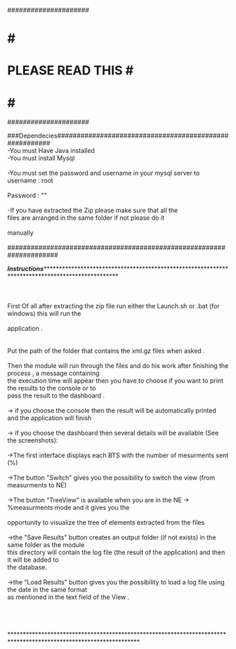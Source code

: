 
   #####################<br />
   #		       #<br />
   # PLEASE READ THIS  #<br />
   #		       #<br />
   #####################<br />

###Dependecies#######################################################<br />
	-You must Have Java installed <br />
	-You must install Mysql 	<br />									
	-You must set the password and username in your mysql server to <br />
		username : root		<br />										
		Password : ""		<br />										
	-If you have extracted the Zip please make sure that all the 	<br />
	 	files are arranged in the same folder if not please do it <br />	
	  	manually				<br />									
#####################################################################<br />

***Instructions***************************************************************************************************<br />
<br />																		<br />										 
First Of all after extracting the zip file run either the Launch.sh or .bat (for windows) this will run the   <br />   
application .	<br />																		<br />					     
Put the path of the folder that contains the xml.gz files when asked .	<br />										 <br />
Then the module will run through the files and do his work after finishing the process , a message containing 	<br /> 
the execution time will appear then you have to choose if you want to print the results to the console or to 	 <br />
pass the result to the dashboard .											<br />								     <br />
 	-> if you choose the console then the result will be automatically printed and the application will finish <br />  
 	-> if you choose the dashboard then several details will be available (See the screenshots):			<br />	 
 		->The first interface displays each BTS with the number of mesurments sent (%)					<br />		 <br />
 		->The button "Switch" gives you the possibility to switch the view (from measurments to NE)	<br />			 
 		->The button "TreeView" is available when you are in the NE -> %measurments mode and it gives you the <br />   
 		opportunity to visualize the tree of elements extracted from the files 						<br />		     
 		->the "Save Results" button creates an output folder (if not exists) in the same folder as the module 	 <br />
 		this directory will contain the log file (the result of the application) and then it will be added to    <br />
 		the database.													<br />										 <br />
 		->the "Load Results" button gives you the possibility to load a log file using the date in the same format<br />
 		as mentioned in the text field of the View .									<br />				    	 <br />
 					<br />																		<br />					 
******************************************************************************************************************<br />
